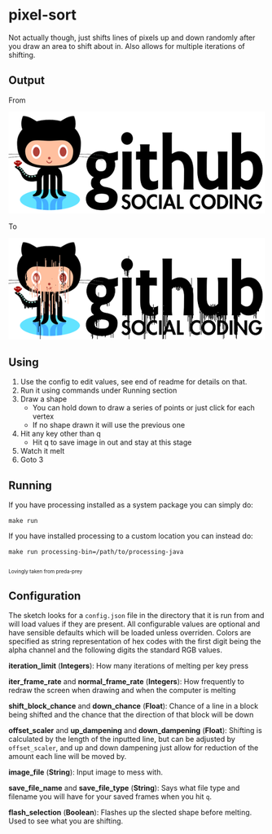 # pixel-sort
Not actually though, just shifts lines of pixels up and down randomly after you
draw an area to shift about in. Also allows for multiple iterations of shifting.

## Output
From

![](/input/github-logo.png)

To

![](/out/outting-002468.png)

## Using
1. Use the config to edit values, see end of readme for details on that.
2. Run it using commands under Running section
3. Draw a shape
	- You can hold down to draw a series of points or just click for each vertex
	- If no shape drawn it will use the previous one
4. Hit any key other than q
	- Hit q to save image in out and stay at this stage
5. Watch it melt
6. Goto 3

## Running
If you have processing installed as a system package you can simply do:
```
make run
```
If you have installed processing to a custom location you can instead do:
```
make run processing-bin=/path/to/processing-java
```
<sub> <sub> Lovingly taken from preda-prey </sub></sub>


## Configuration
The sketch looks for a `config.json` file in the directory that it is run from
and will load values if they are present.
All configurable values are optional and have sensible defaults which will be
loaded unless overriden.
Colors are specified as string representation of hex codes with the first
digit being the alpha channel and the following digits the standard RGB
values.

**iteration_limit** (__Integers__):
How many iterations of melting per key press

**iter_frame_rate** and **normal_frame_rate** (__Integers__):
How frequently to redraw the screen when drawing and when the computer is
melting

**shift_block_chance** and **down_chance** (__Float__):
Chance of a line in a block being shifted and the chance that the direction of
that block will be down

**offset_scaler** and **up_dampening** and **down_dampening**  (__Float__):
Shifting is calculated by the length of the inputted line, but can be adjusted
by `offset_scaler`, and up and down dampening just allow for reduction of the
amount each line will be moved by.

**image_file** (__String__):
Input image to mess with.

**save_file_name** and **save_file_type** (__String__):
Says what file type and filename you will have for your saved frames when you
hit `q`.

**flash_selection** (__Boolean__):
Flashes up the slected shape before melting. Used to see what you are shifting.
